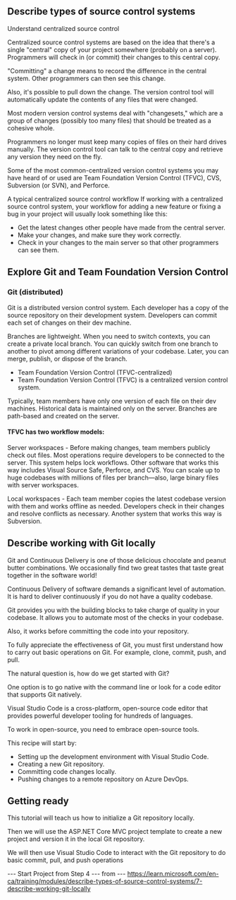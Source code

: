 ## Describe types of source control systems

Understand centralized source control

Centralized source control systems are based on the idea that there's a single "central" copy of your project somewhere (probably on a server). Programmers will check in (or commit) their changes to this central copy.

"Committing" a change means to record the difference in the central system. Other programmers can then see this change.

Also, it's possible to pull down the change. The version control tool will automatically update the contents of any files that were changed.

Most modern version control systems deal with "changesets," which are a group of changes (possibly too many files) that should be treated as a cohesive whole.

Programmers no longer must keep many copies of files on their hard drives manually. The version control tool can talk to the central copy and retrieve any version they need on the fly.

Some of the most common-centralized version control systems you may have heard of or used are Team Foundation Version Control (TFVC), CVS, Subversion (or SVN), and Perforce.

A typical centralized source control workflow
If working with a centralized source control system, your workflow for adding a new feature or fixing a bug in your project will usually look something like this:

- Get the latest changes other people have made from the central server.
- Make your changes, and make sure they work correctly.
- Check in your changes to the main server so that other programmers can see them.


## Explore Git and Team Foundation Version Control

### Git (distributed)
Git is a distributed version control system. Each developer has a copy of the source repository on their development system. Developers can commit each set of changes on their dev machine.

Branches are lightweight. When you need to switch contexts, you can create a private local branch. You can quickly switch from one branch to another to pivot among different variations of your codebase. Later, you can merge, publish, or dispose of the branch.

- Team Foundation Version Control (TFVC-centralized)
- Team Foundation Version Control (TFVC) is a centralized version control system.

Typically, team members have only one version of each file on their dev machines. Historical data is maintained only on the server. Branches are path-based and created on the server.

#### TFVC has two workflow models:

Server workspaces - Before making changes, team members publicly check out files. Most operations require developers to be connected to the server. This system helps lock workflows. Other software that works this way includes Visual Source Safe, Perforce, and CVS. You can scale up to huge codebases with millions of files per branch—also, large binary files with server workspaces.

Local workspaces - Each team member copies the latest codebase version with them and works offline as needed. Developers check in their changes and resolve conflicts as necessary. Another system that works this way is Subversion.

## Describe working with Git locally

Git and Continuous Delivery is one of those delicious chocolate and peanut butter combinations. We occasionally find two great tastes that taste great together in the software world!

Continuous Delivery of software demands a significant level of automation. It is hard to deliver continuously if you do not have a quality codebase.

Git provides you with the building blocks to take charge of quality in your codebase. It allows you to automate most of the checks in your codebase.

Also, it works before committing the code into your repository.

To fully appreciate the effectiveness of Git, you must first understand how to carry out basic operations on Git. For example, clone, commit, push, and pull.

The natural question is, how do we get started with Git?

One option is to go native with the command line or look for a code editor that supports Git natively.

Visual Studio Code is a cross-platform, open-source code editor that provides powerful developer tooling for hundreds of languages.

To work in open-source, you need to embrace open-source tools.

This recipe will start by:

- Setting up the development environment with Visual Studio Code.
- Creating a new Git repository.
- Committing code changes locally.
- Pushing changes to a remote repository on Azure DevOps.

## Getting ready
This tutorial will teach us how to initialize a Git repository locally.

Then we will use the ASP.NET Core MVC project template to create a new project and version it in the local Git repository.

We will then use Visual Studio Code to interact with the Git repository to do basic commit, pull, and push operations

--- Start Project from Step 4 --- from --- https://learn.microsoft.com/en-ca/training/modules/describe-types-of-source-control-systems/7-describe-working-git-locally

